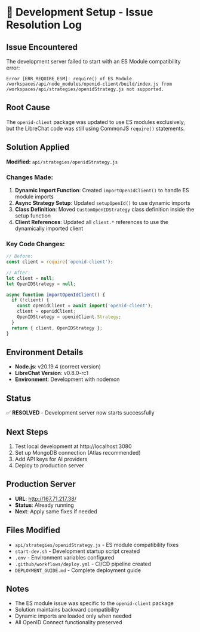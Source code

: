 # 🔧 Development Setup - Issue Resolution Log

## Issue  Encountered
The development server failed to start with an ES Module compatibility error:
```
Error [ERR_REQUIRE_ESM]: require() of ES Module /workspaces/api/node_modules/openid-client/build/index.js from /workspaces/api/strategies/openidStrategy.js not supported.
```

## Root Cause
The `openid-client` package was updated to use ES modules exclusively, but the LibreChat code was still using CommonJS `require()` statements.

## Solution Applied
**Modified:** `api/strategies/openidStrategy.js`

### Changes Made:
1. **Dynamic Import Function**: Created `importOpenIdClient()` to handle ES module imports
2. **Async Strategy Setup**: Updated `setupOpenId()` to use dynamic imports
3. **Class Definition**: Moved `CustomOpenIDStrategy` class definition inside the setup function
4. **Client References**: Updated all `client.*` references to use the dynamically imported client

### Key Code Changes:
```javascript
// Before: 
const client = require('openid-client');

// After:
let client = null;
let OpenIDStrategy = null;

async function importOpenIdClient() {
  if (!client) {
    const openidClient = await import('openid-client');
    client = openidClient;
    OpenIDStrategy = openidClient.Strategy;
  }
  return { client, OpenIDStrategy };
}
```

## Environment Details
- **Node.js**: v20.19.4 (correct version)
- **LibreChat Version**: v0.8.0-rc1
- **Environment**: Development with nodemon

## Status
✅ **RESOLVED** - Development server now starts successfully

## Next Steps
1. Test local development at http://localhost:3080
2. Set up MongoDB connection (Atlas recommended)
3. Add API keys for AI providers
4. Deploy to production server

## Production Server
- **URL**: http://167.71.217.38/
- **Status**: Already running
- **Next**: Apply same fixes if needed

## Files Modified
- `api/strategies/openidStrategy.js` - ES module compatibility fixes
- `start-dev.sh` - Development startup script created
- `.env` - Environment variables configured
- `.github/workflows/deploy.yml` - CI/CD pipeline created
- `DEPLOYMENT_GUIDE.md` - Complete deployment guide

## Notes
- The ES module issue was specific to the `openid-client` package
- Solution maintains backward compatibility
- Dynamic imports are loaded only when needed
- All OpenID Connect functionality preserved
